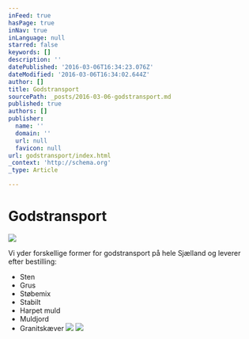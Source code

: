 ```yaml
---
inFeed: true
hasPage: true
inNav: true
inLanguage: null
starred: false
keywords: []
description: ''
datePublished: '2016-03-06T16:34:23.076Z'
dateModified: '2016-03-06T16:34:02.644Z'
author: []
title: Godstransport
sourcePath: _posts/2016-03-06-godstransport.md
published: true
authors: []
publisher:
  name: ''
  domain: ''
  url: null
  favicon: null
url: godstransport/index.html
_context: 'http://schema.org'
_type: Article

---
```

# Godstransport
![](https://the-grid-user-content.s3-us-west-2.amazonaws.com/a99484d3-a829-44d3-aad3-f9fe2fb64951.png)

Vi yder forskellige former for godstransport på hele Sjælland og leverer efter bestilling:

* Sten
* Grus
* Støbemix
* Stabilt
* Harpet muld
* Muldjord
* Granitskæver
![](https://the-grid-user-content.s3-us-west-2.amazonaws.com/83e2505d-32d0-4e79-8bfc-4e318a91bea7.png)
![](https://the-grid-user-content.s3-us-west-2.amazonaws.com/b230d821-8e24-4bfc-bb4e-00a06d0e2567.png)